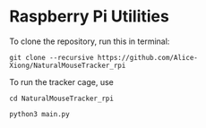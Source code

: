 # Raspberry Pi Utilities
To clone the repository, run this in terminal:
```
git clone --recursive https://github.com/Alice-Xiong/NaturalMouseTracker_rpi
```

To run the tracker cage, use 

```
cd NaturalMouseTracker_rpi

python3 main.py
```
